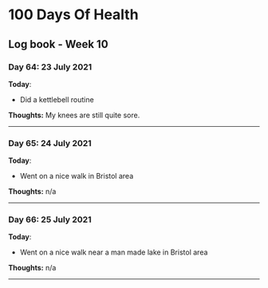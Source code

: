 # 100 Days Of Health

## Log book - Week 10

### Day 64: 23 July 2021

**Today**:

* Did a kettlebell routine

**Thoughts:** My knees are still quite sore.

---

### Day 65: 24 July 2021

**Today**:

* Went on a nice walk in Bristol area

**Thoughts:** n/a

---

### Day 66: 25 July 2021

**Today**:

* Went on a nice walk near a man made lake in Bristol area

**Thoughts:** n/a

---
